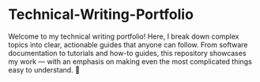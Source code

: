 # Technical-Writing-Portfolio
Welcome to my technical writing portfolio! Here, I break down complex topics into clear, actionable guides that anyone can follow. From software documentation to tutorials and how-to guides, this repository showcases my work — with an emphasis on making even the most complicated things easy to understand. 🚀
